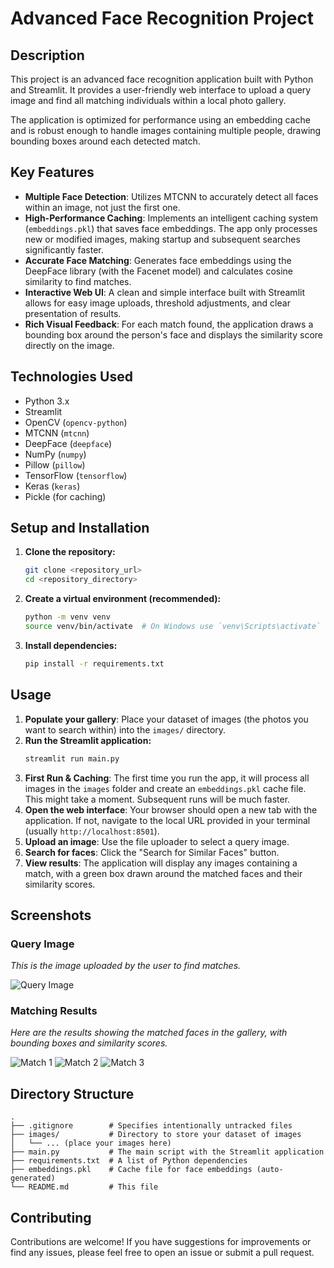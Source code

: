 # Advanced Face Recognition Project

## Description

This project is an advanced face recognition application built with Python and Streamlit. It provides a user-friendly web interface to upload a query image and find all matching individuals within a local photo gallery.

The application is optimized for performance using an embedding cache and is robust enough to handle images containing multiple people, drawing bounding boxes around each detected match.

## Key Features

- **Multiple Face Detection**: Utilizes MTCNN to accurately detect all faces within an image, not just the first one.
- **High-Performance Caching**: Implements an intelligent caching system (`embeddings.pkl`) that saves face embeddings. The app only processes new or modified images, making startup and subsequent searches significantly faster.
- **Accurate Face Matching**: Generates face embeddings using the DeepFace library (with the Facenet model) and calculates cosine similarity to find matches.
- **Interactive Web UI**: A clean and simple interface built with Streamlit allows for easy image uploads, threshold adjustments, and clear presentation of results.
- **Rich Visual Feedback**: For each match found, the application draws a bounding box around the person's face and displays the similarity score directly on the image.

## Technologies Used

- Python 3.x
- Streamlit
- OpenCV (`opencv-python`)
- MTCNN (`mtcnn`)
- DeepFace (`deepface`)
- NumPy (`numpy`)
- Pillow (`pillow`)
- TensorFlow (`tensorflow`)
- Keras (`keras`)
- Pickle (for caching)

## Setup and Installation

1.  **Clone the repository:**
    ```bash
    git clone <repository_url>
    cd <repository_directory>
    ```
2.  **Create a virtual environment (recommended):**
    ```bash
    python -m venv venv
    source venv/bin/activate  # On Windows use `venv\Scripts\activate`
    ```
3.  **Install dependencies:**
    ```bash
    pip install -r requirements.txt
    ```

## Usage

1.  **Populate your gallery**: Place your dataset of images (the photos you want to search within) into the `images/` directory.
2.  **Run the Streamlit application:**
    ```bash
    streamlit run main.py
    ```
3.  **First Run & Caching**: The first time you run the app, it will process all images in the `images` folder and create an `embeddings.pkl` cache file. This might take a moment. Subsequent runs will be much faster.
4.  **Open the web interface**: Your browser should open a new tab with the application. If not, navigate to the local URL provided in your terminal (usually `http://localhost:8501`).
5.  **Upload an image**: Use the file uploader to select a query image.
6.  **Search for faces**: Click the "Search for Similar Faces" button.
7.  **View results**: The application will display any images containing a match, with a green box drawn around the matched faces and their similarity scores.

## Screenshots

### Query Image
*This is the image uploaded by the user to find matches.*

![Query Image](useless_stuffs/query.png)

### Matching Results
*Here are the results showing the matched faces in the gallery, with bounding boxes and similarity scores.*

![Match 1](useless_stuffs/similar_1.png)
![Match 2](useless_stuffs/similar_2.png)
![Match 3](useless_stuffs/similar_3.png)

## Directory Structure

```
.
├── .gitignore        # Specifies intentionally untracked files
├── images/           # Directory to store your dataset of images
│   └── ... (place your images here)
├── main.py           # The main script with the Streamlit application
├── requirements.txt  # A list of Python dependencies
├── embeddings.pkl    # Cache file for face embeddings (auto-generated)
└── README.md         # This file
```

## Contributing

Contributions are welcome! If you have suggestions for improvements or find any issues, please feel free to open an issue or submit a pull request.
